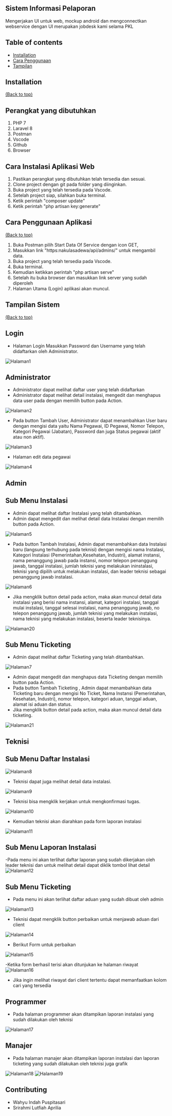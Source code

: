 ## Sistem Informasi Pelaporan
Mengerjakan UI untuk web, mockup android dan mengconnectkan webservice dengan UI merupakan jobdesk kami selama PKL

## Table of contents

- [Installation](#installation)
- [Cara Penggunaan](#carapenggunaan)
- [Tampilan](#tampilansistem)

## Installation
[(Back to top)](#table-of-contents)

## Perangkat yang dibutuhkan
1.	PHP 7
2.	Laravel 8
3.	Postman
4.	Vscode
5.	Github
6.	Browser

## Cara Instalasi Aplikasi Web
1.	Pastikan perangkat yang dibutuhkan telah tersedia dan sesuai. 
2.	Clone project dengan git pada folder yang diinginkan. 
3.	Buka project yang telah tersedia pada Vscode. 
4.	Setelah project siap, silahkan buka terminal. 
5.	Ketik perintah "composer update" 
6.	Ketik perintah "php artisan key:generate" 

## Cara Penggunaan Aplikasi
[(Back to top)](#table-of-contents)
1.	Buka Postman pilih Start Data Of Service dengan icon GET,
2.	Masukkan link "https:nakulasadewa/api/admins/" untuk mengambil data.
3.	Buka project yang telah tersedia pada Vscode. 
4.	Buka terminal. 
5.	Kemudian ketikkan perintah "php artisan serve"
6.	Setelah itu buka browser dan masukkan link server yang sudah diperoleh
7.	Halaman Utama (Login) aplikasi akan muncul.

## Tampilan Sistem
[(Back to top)](#table-of-contents)

## Login
- Halaman Login
Masukkan Password dan Username yang telah didaftarkan oleh Administrator.
<img src="/gambar_ui/login.png" title="Halaman1"/>

## Administrator
- Administrator dapat melihat daftar user yang telah didaftarkan
- Administrator dapat melihat detail instalasi, mengedit dan menghapus data user pada dengan memilih button pada Action. 

<img src="/gambar_ui/admtr.png" title="Halaman2"/>

- Pada button Tambah User, Administrator dapat menambahkan User baru dengan mengisi data yaitu Nama Pegawai, ID Pegawai, Nomor Telepon, Kategori Pegawai (Jabatan), Password dan juga Status pegawai (aktif atau non aktif). 
<img src="/gambar_ui/fadmtr.png" title="Halaman3"/>

- Halaman edit data pegawai
<img src="/gambar_ui/eadmtr.png" title="Halaman4"/>

## Admin
## Sub Menu Instalasi
- Admin dapat melihat daftar Instalasi yang telah ditambahkan. 
- Admin dapat mengedit dan melihat detail data Instalasi dengan memilih button pada Action. 
<img src="/gambar_ui/addatal.png" title="Halaman5"/>

- Pada button Tambah Instalasi, Admin dapat menambahkan data Instalasi baru (langsung terhubung pada teknisi) dengan mengisi nama Instalasi, Kategori Instalasi (Pemerintahan,Kesehatan, Industri), alamat instansi, nama penanggung jawab pada instansi, nomor telepon penanggung jawab, tanggal instalasi, jumlah teknisi yang melakukan ininstalasi, teknisi yang dipilih untuk melakukan instalasi, dan leader teknisi sebagai penanggung jawab instalasi. 
<img src="/gambar_ui/fdatal.png" title="Halaman6"/>

- Jika mengklik button detail pada action, maka akan muncul detail data instalasi yang berisi nama instansi, alamat, kategori instalasi, tanggal mulai instalasi, tanggal selesai instalasi, nama penanggung jawab, no telepon penanggung jawab, jumlah teknisi yang melakukan instalasi, nama teknisi yang melakukan instalasi, beserta leader teknisinya.
<img src="/gambar_ui/addetaildatal.png" title="Halaman20"/>

## Sub Menu Ticketing
- Admin dapat melihat daftar Ticketing yang telah ditambahkan. 
<img src="/gambar_ui/adticket.png" title="Halaman7"/>

- Admin dapat mengedit dan menghapus data Ticketing dengan memilih button pada Action. 
- Pada button Tambah Ticketing , Admin dapat menambahkan data Ticketing baru dengan mengisi No Ticket, Nama Instansi (Pemerintahan, Kesehatan, Industri), nomor telepon, kategori aduan, tanggal aduan, alamat isi aduan dan status. 
- Jika mengklik button detail pada action, maka akan muncul detail data ticketing.
<img src="/gambar_ui/addetailticket.png" title="Halaman21"/>


## Teknisi
## Sub Menu Daftar Instalasi
<img src="/gambar_ui/tdatal.png" title="Halaman8"/>

- Teknisi dapat juga melihat detail data instalasi.
<img src="/gambar_ui/tdetaildatal.png" title="Halaman9"/>

- Teknisi bisa mengklik kerjakan untuk mengkonfirmasi tugas.
<img src="/gambar_ui/uikerjakan.png" title="Halaman10"/>

- Kemudian teknisi akan diarahkan pada form laporan instalasi
<img src="/gambar_ui/ftlapin.png" title="Halaman11"/>

## Sub Menu Laporan Instalasi
-Pada menu ini akan terlihat daftar laporan yang sudah dikerjakan oleh leader teknisi dan untuk melihat detail dapat diklik tombol lihat detail
<img src="/gambar_ui/tlapin.png" title="Halaman12"/>

## Sub Menu Ticketing
- Pada menu ini akan terlihat daftar aduan yang sudah dibuat oleh admin
<img src="/gambar_ui/tticket.png" title="Halaman13"/>

- Teknisi dapat mengklik button perbaikan untuk menjawab aduan dari client
<img src="/gambar_ui/tperbaikan.png" title="Halaman14"/>

- Berikut Form untuk perbaikan
<img src="/gambar_ui/tfperbaikan.png" title="Halaman15"/>

-Ketika form berhasil terisi akan ditunjukan ke halaman riwayat
<img src="/gambar_ui/triwayat.png" title="Halaman16"/>

- Jika ingin melihat riwayat dari client tertentu dapat memanfaatkan kolom cari yang tersedia

## Programmer
- Pada halaman programmer akan ditampikan laporan instalasi yang sudah dilakukan oleh teknisi
<img src="/gambar_ui/plapin.png" title="Halaman17"/>

## Manajer
- Pada halaman manajer akan ditampikan laporan instalasi dan laporan ticketing yang sudah dilakukan oleh teknisi juga grafik
<img src="/gambar_ui/mlapin.png" title="Halaman18"/>

<img src="/gambar_ui/mriwayat.png" title="Halaman19"/>

## Contributing
- Wahyu Indah Puspitasari
- Srirahmi Lutfiah Aprilia
